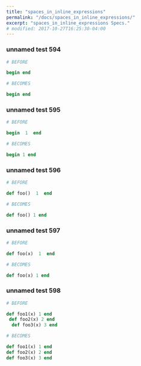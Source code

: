 ```yaml
---
title: "spaces_in_inline_expressions"
permalink: "/docs/spaces_in_inline_expressions/"
excerpt: "spaces_in_inline_expressions Specs."
# modified: 2017-10-27T16:25:30-04:00
---
```

### unnamed test 594
```ruby
# BEFORE

begin end

```
```ruby
# BECOMES

begin end

```
### unnamed test 595
```ruby
# BEFORE

begin  1  end

```
```ruby
# BECOMES

begin 1 end

```
### unnamed test 596
```ruby
# BEFORE

def foo()  1  end

```
```ruby
# BECOMES

def foo() 1 end

```
### unnamed test 597
```ruby
# BEFORE

def foo(x)  1  end

```
```ruby
# BECOMES

def foo(x) 1 end

```
### unnamed test 598
```ruby
# BEFORE

def foo1(x) 1 end
 def foo2(x) 2 end
  def foo3(x) 3 end

```
```ruby
# BECOMES

def foo1(x) 1 end
def foo2(x) 2 end
def foo3(x) 3 end

```
